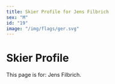 ```yaml
---
title: Skier Profile for Jens Filbrich
sex: "M"
id: "19"
image: "/img/flags/ger.svg" 
---
```


# Skier Profile

This page is for: Jens Filbrich.
    